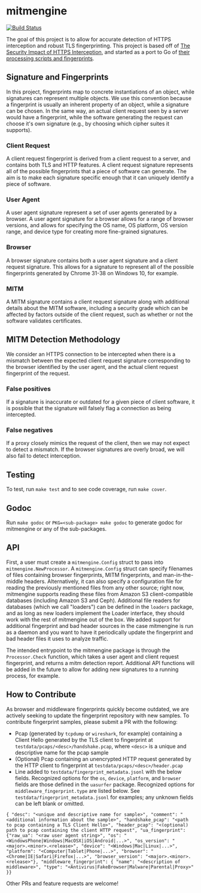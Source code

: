 # mitmengine

[![Build Status](https://travis-ci.org/cloudflare/mitmengine.svg?branch=master)](https://travis-ci.org/cloudflare/mitmengine)

The goal of this project is to allow for accurate detection of HTTPS interception and robust TLS fingerprinting. 
This project is based off of [The Security Impact of HTTPS Interception](https://zakird.com/papers/https_interception.pdf), and started as a port to Go of [their processing scripts and fingerprints](https://github.com/zakird/tlsfingerprints).

## Signature and Fingerprints
In this project, fingerprints map to concrete instantiations of an object, while signatures can represent multiple objects. We use this convention because a fingerprint is usually an inherent property of an object, while a signature can be chosen. In the same way, an actual client request seen by a server would have a fingerprint, while the software generating the request can choose it's own signature (e.g., by choosing which cipher suites it supports).

### Client Request
A client request fingerprint is derived from a client request to a server, and contains both TLS and HTTP features. A client request signature represents all of the possible fingerprints that a piece of software can generate. The aim is to make each signature specific enough that it can uniquely identify a piece of software.

### User Agent
A user agent signature represent a set of user agents generated by a browser. A user agent signature for a browser allows for a range of browser versions, and allows for specifying the OS name, OS platform, OS version range, and device type for creating more fine-grained signatures.

### Browser
A browser signature contains both a user agent signature and a client request signature. This allows for a signature to represent all of the possible fingerprints generated by Chrome 31-38 on Windows 10, for example.

### MITM
A MITM signature contains a client request signature along with additional details about the MITM software, including a security grade which can be affected by factors outside of the client request, such as whether or not the software validates certificates.

## MITM Detection Methodology
We consider an HTTPS connection to be intercepted when there is a mismatch
between the expected client request signature corresponding to the browser
identified by the user agent, and the actual client request fingerprint of the
request.

### False positives
If a signature is inaccurate or outdated for a given piece of client software,
it is possible that the signature will falsely flag a connection as being
intercepted.

### False negatives
If a proxy closely mimics the request of the client, then we may not expect to
detect a mismatch. If the browser signatures are overly broad, we will also
fail to detect interception.

## Testing
To test, run `make test` and to see code coverage, run `make cover`.

## Godoc
Run `make godoc` or `PKG=<sub-package> make godoc` to generate godoc for mitmengine or any of the sub-packages.

## API
First, a user must create a `mitmengine.Config` struct to pass into `mitmengine.NewProcessor`. A `mitmengine.Config` 
struct can specify filenames of files containing browser fingerprints, MITM fingerprints, and man-in-the-middle
headers. Alternatively, it can also specify a configuration file for reading the previously mentioned files from any 
other source; right now, mitmengine supports reading these files from Amazon S3 client-compatible databases (including 
Amazon S3 and Ceph). Additional file readers for databases (which we call "loaders") can be defined in the `loaders` 
package, and as long as new loaders implement the Loader interface, they should work with the rest of mitmengine out of the 
box. We added support for additional fingerprint and bad header sources in the case mitmengine is run as a daemon and 
you want to have it periodically update the fingerprint and bad header files it uses to analyze traffic.

The intended entrypoint to the mitmengine package is through the `Processor.Check` function, which takes a user agent and client request fingerprint, and returns a mitm detection report. Additional API functions will be added in the future to allow for adding new signatures to a running process, for example.

## How to Contribute

As browser and middleware fingerprints quickly become outdated, we are actively seeking to update the fingerprint repository with new samples. To contribute fingerprint samples, please submit a PR with the following:
- Pcap (generated by `tcpdump` or `wireshark`, for example) containing a Client Hello generated by the TLS client to fingerprint at `testdata/pcaps/<desc>/handshake.pcap`, where `<desc>` is a unique and descriptive name for the pcap sample
- (Optional) Pcap containing an unencrypted HTTP request generated by the HTTP client to fingerprint at `testdata/pcaps/<desc>/header.pcap`
- Line added to `testdata/fingerprint_metadata.jsonl` with the below fields. Recognized options for the `os`, `device`, `platform`, and `browser` fields are those defined in the `uasurfer` package. Recognized options for `middleware_fingerprint.type` are listed below. See `testdata/fingerprint_metadata.jsonl` for examples; any unknown fields can be left blank or omitted.
```
{ "desc": "<unique and descriptive name for sample>", "comment": "<additional information about the sample>", "handshake_pcap": "<path to pcap containing a TLS Client Hello>", "header_pcap": "<(optional) path to pcap containing the client HTTP request", "ua_fingerprint": {"raw_ua": "<raw user agent string>", "os": "<WindowsPhone|Windows|MacOSX|iOS|Android|...>", "os_version": "<major>.<minor>.<release>", "device": "<Windows|Mac|Linux|...>", "platform": "<Computer|Tablet|Phone|...>", "browser": "<Chrome|IE|Safari|Firefox|...>", "browser_version": "<major>.<minor>.<release>"}, "middleware_fingerprint": { "name": "<description of middleware>", "type": "<Antivirus|FakeBrowser|Malware|Parental|Proxy>" }}
```

Other PRs and feature requests are welcome!
